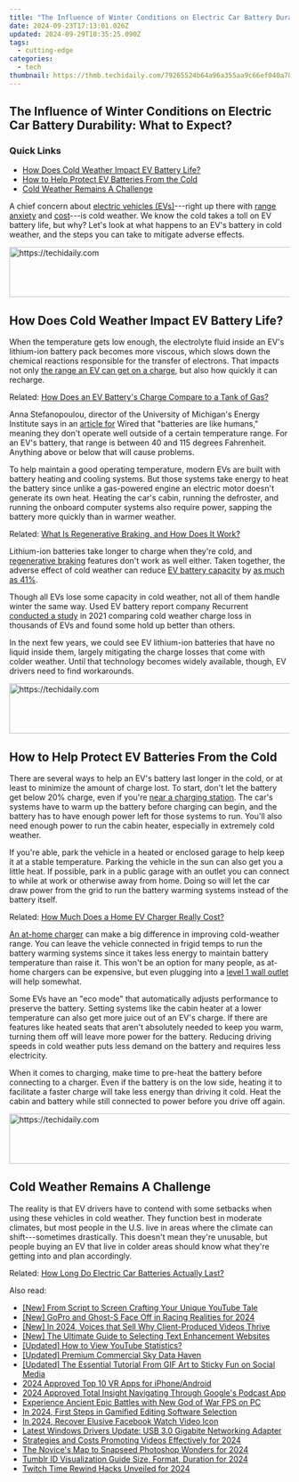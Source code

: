 ```yaml
---
title: "The Influence of Winter Conditions on Electric Car Battery Durability: What to Expect?"
date: 2024-09-23T17:13:01.026Z
updated: 2024-09-29T10:35:25.090Z
tags:
  - cutting-edge
categories:
  - tech
thumbnail: https://thmb.techidaily.com/79265524b64a96a355aa9c66ef040a78b4c61cd77b813b963d28880dc313d729.jpg
---
```


## The Influence of Winter Conditions on Electric Car Battery Durability: What to Expect?

### Quick Links

* [How Does Cold Weather Impact EV Battery Life?](https://facebook-record-videos.techidaily.com/updated-branding-in-videos-incorporating-logoswatermarks-for-youtube-content-for-2024/)
* [How to Help Protect EV Batteries From the Cold](https://win11-tips.techidaily.com/brightening-dull-screen-on-pcs-boot-menu/)
* [Cold Weather Remains A Challenge](https://youtube-clips.techidaily.com/2024-approved-breaking-into-the-digital-realm-the-wirecast-approach-for-youtube-streamers/)

 A chief concern about [electric vehicles (EVs)](https://instagram-video-recordings.techidaily.com/new-2024-approved-heres-what-you-dont-know-about-instagram-story-viewer2/)\---right up there with [range anxiety](https://www.reviewgeek.com/116956/does-running-the-a-c-or-heat-lower-your-ev-range/) and [cost](https://activate-lock.techidaily.com/a-comprehensive-guide-to-icloud-unlock-from-apple-iphone-11-pro-online-by-drfone-ios/)\---is cold weather. We know the cold takes a toll on EV battery life, but why? Let's look at what happens to an EV's battery in cold weather, and the steps you can take to mitigate adverse effects.

<!-- affiliate ads begin -->
<a href="https://appsumo.8odi.net/c/5597632/2151869/7443" target="_top" id="2151869">
  <img src="//a.impactradius-go.com/display-ad/7443-2151869" border="0" alt="https://techidaily.com" width="728" height="90"/>
</a>
<img height="0" width="0" src="https://appsumo.8odi.net/i/5597632/2151869/7443" style="position:absolute;visibility:hidden;" border="0" />
<!-- affiliate ads end -->

##  How Does Cold Weather Impact EV Battery Life?

 When the temperature gets low enough, the electrolyte fluid inside an EV's lithium-ion battery pack becomes more viscous, which slows down the chemical reactions responsible for the transfer of electrons. That impacts not only [the range an EV can get on a charge](https://activate-lock.techidaily.com/in-2024-bypass-activation-lock-on-iphone-11-pro-max-4-easy-ways-by-drfone-ios/), but also how quickly it can recharge.

Related: [How Does an EV Battery's Charge Compare to a Tank of Gas?](https://activate-lock.techidaily.com/in-2024-bypass-activation-lock-on-iphone-11-pro-max-4-easy-ways-by-drfone-ios/) 

 Anna Stefanopoulou, director of the University of Michigan's Energy Institute says in an [article for](https://www.wired.com/story/electric-cars-cold-weather-tips/) Wired that "batteries are like humans," meaning they don't operate well outside of a certain temperature range. For an EV's battery, that range is between 40 and 115 degrees Fahrenheit. Anything above or below that will cause problems.

 To help maintain a good operating temperature, modern EVs are built with battery heating and cooling systems. But those systems take energy to heat the battery since unlike a gas-powered engine an electric motor doesn't generate its own heat. Heating the car's cabin, running the defroster, and running the onboard computer systems also require power, sapping the battery more quickly than in warmer weather.

Related: [What Is Regenerative Braking, and How Does It Work?](https://tech-hub.techidaily.com/exploring-the-functionality-of-hugging-face-in-ai/) 

 Lithium-ion batteries take longer to charge when they're cold, and [regenerative braking](https://tech-hub.techidaily.com/exploring-the-functionality-of-hugging-face-in-ai/) features don't work as well either. Taken together, the adverse effect of cold weather can reduce [EV battery capacity](https://win-howtos.techidaily.com/bluetooth-connection-issues-how-to-restore-your-mouses-functionality-on-windows-pcs/) by [as much as 41%](https://www.aaa.com/AAA/common/AAR/files/AAA-Electric-Vehicle-Range-Testing-Report.pdf).

 Though all EVs lose some capacity in cold weather, not all of them handle winter the same way. Used EV battery report company Recurrent [conducted a study](https://www.recurrentauto.com/research/winter-ev-range-loss) in 2021 comparing cold weather charge loss in thousands of EVs and found some hold up better than others.

 In the next few years, we could see EV lithium-ion batteries that have no liquid inside them, largely mitigating the charge losses that come with colder weather. Until that technology becomes widely available, though, EV drivers need to find workarounds.

<!-- affiliate ads begin -->
<a href="https://ephamedtechinc.pxf.io/c/5597632/2126492/26400" target="_top" id="2126492">
  <img src="//a.impactradius-go.com/display-ad/26400-2126492" border="0" alt="https://techidaily.com" width="640" height="90"/>
</a>
<img height="0" width="0" src="https://ephamedtechinc.pxf.io/i/5597632/2126492/26400" style="position:absolute;visibility:hidden;" border="0" />
<!-- affiliate ads end -->

##  How to Help Protect EV Batteries From the Cold

 There are several ways to help an EV's battery last longer in the cold, or at least to minimize the amount of charge lost. To start, don't let the battery get below 20% charge, even if you're [near a charging station](https://fox-friendly.techidaily.com/2024-approved-11-ultimate-phantom-4-accessories-to-purchase/). The car's systems have to warm up the battery before charging can begin, and the battery has to have enough power left for those systems to run. You'll also need enough power to run the cabin heater, especially in extremely cold weather.

 If you're able, park the vehicle in a heated or enclosed garage to help keep it at a stable temperature. Parking the vehicle in the sun can also get you a little heat. If possible, park in a public garage with an outlet you can connect to while at work or otherwise away from home. Doing so will let the car draw power from the grid to run the battery warming systems instead of the battery itself.

Related: [How Much Does a Home EV Charger Really Cost?](https://tech-recovery.techidaily.com/most-enjoyable-kid-approved-movies-available-on-netflix/) 

[An at-home charger](https://tech-recovery.techidaily.com/most-enjoyable-kid-approved-movies-available-on-netflix/) can make a big difference in improving cold-weather range. You can leave the vehicle connected in frigid temps to run the battery warming systems since it takes less energy to maintain battery temperature than raise it. This won't be an option for many people, as at-home chargers can be expensive, but even plugging into a [level 1 wall outlet](https://visual-screen-recording.techidaily.com/unveiling-wintv-magic-compre-written-guide-to-capturing-live-on-windows-pc-for-2024/) will help somewhat.

 Some EVs have an "eco mode" that automatically adjusts performance to preserve the battery. Setting systems like the cabin heater at a lower temperature can also get more juice out of an EV's charge. If there are features like heated seats that aren't absolutely needed to keep you warm, turning them off will leave more power for the battery. Reducing driving speeds in cold weather puts less demand on the battery and requires less electricity.

 When it comes to charging, make time to pre-heat the battery before connecting to a charger. Even if the battery is on the low side, heating it to facilitate a faster charge will take less energy than driving it cold. Heat the cabin and battery while still connected to power before you drive off again.

<!-- affiliate ads begin -->
<a href="https://ephamedtechinc.pxf.io/c/5597632/2123512/26400" target="_top" id="2123512">
  <img src="//a.impactradius-go.com/display-ad/26400-2123512" border="0" alt="https://techidaily.com" width="728" height="90"/>
</a>
<img height="0" width="0" src="https://ephamedtechinc.pxf.io/i/5597632/2123512/26400" style="position:absolute;visibility:hidden;" border="0" />
<!-- affiliate ads end -->

##  Cold Weather Remains A Challenge

 The reality is that EV drivers have to contend with some setbacks when using these vehicles in cold weather. They function best in moderate climates, but most people in the U.S. live in areas where the climate can shift---sometimes drastically. This doesn't mean they're unusable, but people buying an EV that live in colder areas should know what they're getting into and plan accordingly.

Related: [How Long Do Electric Car Batteries Actually Last?](https://win-howtos.techidaily.com/bluetooth-connection-issues-how-to-restore-your-mouses-functionality-on-windows-pcs/)

<ins class="adsbygoogle"
     style="display:block"
     data-ad-format="autorelaxed"
     data-ad-client="ca-pub-7571918770474297"
     data-ad-slot="1223367746"></ins>

<ins class="adsbygoogle"
     style="display:block"
     data-ad-client="ca-pub-7571918770474297"
     data-ad-slot="8358498916"
     data-ad-format="auto"
     data-full-width-responsive="true"></ins>

<span class="atpl-alsoreadstyle">Also read:</span>
<div><ul>
<li><a href="https://youtube-help.techidaily.com/new-from-script-to-screen-crafting-your-unique-youtube-tale/"><u>[New] From Script to Screen Crafting Your Unique YouTube Tale</u></a></li>
<li><a href="https://fox-access.techidaily.com/new-gopro-and-ghost-s-face-off-in-racing-realities-for-2024/"><u>[New] GoPro and Ghost-S Face Off in Racing Realities for 2024</u></a></li>
<li><a href="https://fox-links.techidaily.com/new-in-2024-voices-that-sell-why-client-produced-videos-thrive/"><u>[New] In 2024, Voices that Sell Why Client-Produced Videos Thrive</u></a></li>
<li><a href="https://some-skills.techidaily.com/new-the-ultimate-guide-to-selecting-text-enhancement-websites/"><u>[New] The Ultimate Guide to Selecting Text Enhancement Websites</u></a></li>
<li><a href="https://facebook-video-footage.techidaily.com/updated-how-to-view-youtube-statistics/"><u>[Updated] How to View YouTube Statistics?</u></a></li>
<li><a href="https://some-skills.techidaily.com/updated-premium-commercial-sky-data-haven/"><u>[Updated] Premium Commercial Sky Data Haven</u></a></li>
<li><a href="https://some-skills.techidaily.com/updated-the-essential-tutorial-from-gif-art-to-sticky-fun-on-social-media/"><u>[Updated] The Essential Tutorial From GIF Art to Sticky Fun on Social Media</u></a></li>
<li><a href="https://some-skills.techidaily.com/2024-approved-top-10-vr-apps-for-iphoneandroid/"><u>2024 Approved Top 10 VR Apps for iPhone/Android</u></a></li>
<li><a href="https://some-skills.techidaily.com/2024-approved-total-insight-navigating-through-googles-podcast-app/"><u>2024 Approved Total Insight Navigating Through Google's Podcast App</u></a></li>
<li><a href="https://win-able.techidaily.com/experience-ancient-epic-battles-with-new-god-of-war-fps-on-pc/"><u>Experience Ancient Epic Battles with New God of War FPS on PC</u></a></li>
<li><a href="https://visual-screen-recording.techidaily.com/in-2024-first-steps-in-gamified-editing-software-selection/"><u>In 2024, First Steps in Gamified Editing Software Selection</u></a></li>
<li><a href="https://facebook-video-content.techidaily.com/in-2024-recover-elusive-facebook-watch-video-icon/"><u>In 2024, Recover Elusive Facebook Watch Video Icon</u></a></li>
<li><a href="https://driver-download.techidaily.com/latest-windows-drivers-update-usb-30-gigabite-networking-adapter/"><u>Latest Windows Drivers Update: USB 3.0 Gigabite Networking Adapter</u></a></li>
<li><a href="https://some-skills.techidaily.com/strategies-and-costs-promoting-videos-effectively-for-2024/"><u>Strategies and Costs Promoting Videos Effectively for 2024</u></a></li>
<li><a href="https://some-skills.techidaily.com/the-novices-map-to-snapseed-photoshop-wonders-for-2024/"><u>The Novice's Map to Snapseed Photoshop Wonders for 2024</u></a></li>
<li><a href="https://facebook-videos.techidaily.com/tumblr-id-visualization-guide-size-format-duration-for-2024/"><u>Tumblr ID Visualization Guide Size, Format, Duration for 2024</u></a></li>
<li><a href="https://some-skills.techidaily.com/twitch-time-rewind-hacks-unveiled-for-2024/"><u>Twitch Time Rewind Hacks Unveiled for 2024</u></a></li>
</ul></div>

